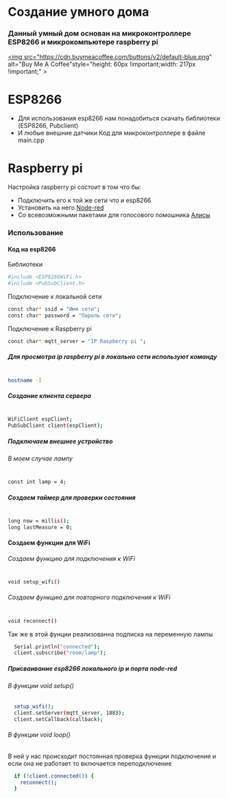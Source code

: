 # Создание умного дома
### Данный умный дом основан на микроконтроллере ESP8266 и микрокомпьютере raspberry pi 


<a href="https://www.buymeacoffee.com/alexandrlyachov" target="_blank"><img src="https://cdn.buymeacoffee.com/buttons/v2/default-blue.png" alt="Buy Me A Coffee"style="height: 60px !important;width: 217px !important;" ></a>


# ESP8266

  - Для использования esp8266 нам понадобиться скачать библиотеки (ESP8266, Pubclient)
- И любые внешние датчики 
Код для микроконтроллере в файле main.cpp  
# Raspberry pi

Настройка raspberry pi состоит в том что бы: 
* Подключить его к той же сети что и esp8266 
* Установить на него [Node-red](https://nodered.org/)
* Со всевозможными пакетами для голосового помошника [Алисы](https://flows.nodered.org/node/node-red-contrib-yandex-alice-command)

### Использование
#### Код на esp8266
Библиотеки
```sh
#include <ESP8266WiFi.h>
#include <PubSubClient.h>
```
Подключение к локальной сети 

```sh
const char* ssid = "Имя сети";
const char* password = "Пароль сети";
```
Подключение к Raspberry pi 
```sh
const char* mqtt_server = "IP Raspberry pi ";
```
##### Для просмотра ip raspberry pi в локально сети используют команду
#
```sh
hostname -I
```
##### Создание клиента сервера
#
```sh
WiFiClient espClient;
PubSubClient client(espClient);
```
##### Подключаем внешнее устройство 
###### В моем случае лампу
#
```sh
const int lamp = 4;
```
##### Создаем таймер для проверки состояния 
#
```sh
long now = millis();
long lastMeasure = 0;
```
#### Создаем функции для WiFi
###### Создаем функцию для подключения к WiFi
#
```sh
void setup_wifi() 
```
###### Создаем функцию для повторного подключения к WiFi
#
```sh
void reconnect()
``` 
Так же в этой фунции реализованна подписка на переменную лампы
```sh
  Serial.println("connected");  
  client.subscribe("room/lamp");
``` 
##### Присваивание esp8266 локального ip и порта node-red
###### В функции void setup()
```sh
  setup_wifi();
  client.setServer(mqtt_server, 1883);
  client.setCallback(callback);
 ```
###### В функции void loop()
В ней у нас происходит постоянная проверка функции подключение и если она не работает то включается переподключение
```sh
  if (!client.connected()) {
    reconnect();
  }
 ```

